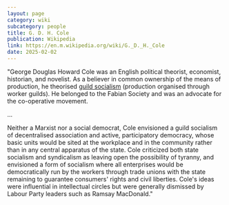 ```yaml
---
layout: page
category: wiki
subcategory: people
title: G. D. H. Cole
publication: Wikipedia
link: https://en.m.wikipedia.org/wiki/G._D._H._Cole
date: 2025-02-02
---
```


"George Douglas Howard Cole was an English political theorist, economist, historian, and novelist. As a believer in common ownership of the means of production, he theorised [guild socialism](/guild-socialism/) (production organised through worker guilds). He belonged to the Fabian Society and was an advocate for the co-operative movement.

...

Neither a Marxist nor a social democrat, Cole envisioned a guild socialism of decentralised association and active, participatory democracy, whose basic units would be sited at the workplace and in the community rather than in any central apparatus of the state. Cole criticized both state socialism and syndicalism as leaving open the possibility of tyranny, and envisioned a form of socialism where all enterprises would be democratically run by the workers through trade unions with the state remaining to guarantee consumers' rights and civil liberties. Cole's ideas were influential in intellectual circles but were generally dismissed by Labour Party leaders such as Ramsay MacDonald."
